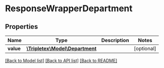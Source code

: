 # ResponseWrapperDepartment

## Properties
Name | Type | Description | Notes
------------ | ------------- | ------------- | -------------
**value** | [**\Tripletex\Model\Department**](Department.md) |  | [optional] 

[[Back to Model list]](../README.md#documentation-for-models) [[Back to API list]](../README.md#documentation-for-api-endpoints) [[Back to README]](../README.md)

